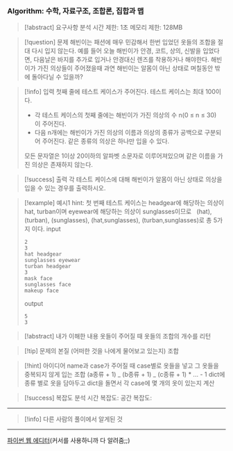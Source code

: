 ### Algorithm: 수학, 자료구조, 조합론, 집합과 맵

> [!abstract] 요구사항 분석
> 시간 제한: 1초
> 메모리 제한: 128MB

> [!question] 문제
> 해빈이는 패션에 매우 민감해서 한번 입었던 옷들의 조합을 절대 다시 입지 않는다. 예를 들어 오늘 해빈이가 안경, 코트, 상의, 신발을 입었다면, 다음날은 바지를 추가로 입거나 안경대신 렌즈를 착용하거나 해야한다. 해빈이가 가진 의상들이 주어졌을때 과연 해빈이는 알몸이 아닌 상태로 며칠동안 밖에 돌아다닐 수 있을까?

> [!info] 입력
> 첫째 줄에 테스트 케이스가 주어진다. 테스트 케이스는 최대 100이다.
>
> - 각 테스트 케이스의 첫째 줄에는 해빈이가 가진 의상의 수 n(0 ≤ n ≤ 30)이 주어진다.
> - 다음 n개에는 해빈이가 가진 의상의 이름과 의상의 종류가 공백으로 구분되어 주어진다. 같은 종류의 의상은 하나만 입을 수 있다.
>
> 모든 문자열은 1이상 20이하의 알파벳 소문자로 이루어져있으며 같은 이름을 가진 의상은 존재하지 않는다.

> [!success] 출력
> 각 테스트 케이스에 대해 해빈이가 알몸이 아닌 상태로 의상을 입을 수 있는 경우를 출력하시오.

> [!example] 예시1
> hint: 첫 번째 테스트 케이스는 headgear에 해당하는 의상이 hat, turban이며 eyewear에 해당하는 의상이 sunglasses이므로   (hat), (turban), (sunglasses), (hat,sunglasses), (turban,sunglasses)로 총 5가지 이다.
> input
>
> ```
> 2
> 3
> hat headgear
> sunglasses eyewear
> turban headgear
> 3
> mask face
> sunglasses face
> makeup face
> ```
>
> output
>
> ```
> 5
> 3
> ```

> [!abstract] 내가 이해한 내용
> 옷들이 주어질 때 옷들의 조합의 개수를 리턴

> [!tip] 문제의 본질 (어떠한 것을 나에게 물어보고 있는지)
> 조합

> [!hint] 아이디어
> name과 case가 주어질 때 case별로 옷들을 넣고 그 옷들을 중복되지 않게 입는 조합
> (a종류 + 1) _ (b종류 + 1) _ (c종류 + 1) \* ... - 1
> dict에 종류 별로 옷을 담아두고 dict을 돌면서 각 case에 몇 개의 옷이 있는지 계산

> [!success] 복잡도 분석
> 시간 복잡도:
> 공간 복잡도:

---

> [!info] 다른 사람의 풀이에서 알게된 것

---

[파이썬 웹 에디터](https://replit.com/@alsrudgh0210/KhakiPrettyClient#main.py)(커서를 사용하니까 다 알려줌;;)
